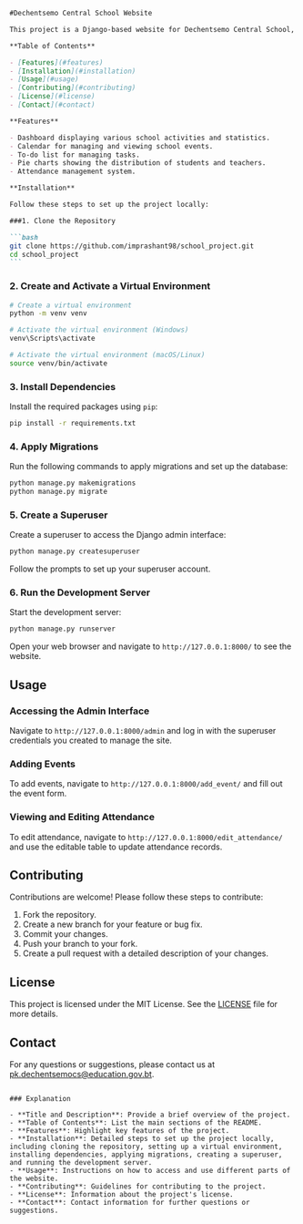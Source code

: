 ````markdown
#Dechentsemo Central School Website

This project is a Django-based website for Dechentsemo Central School, featuring a dashboard, calendar, to-do list, pie charts, and attendance management.

**Table of Contents**

- [Features](#features)
- [Installation](#installation)
- [Usage](#usage)
- [Contributing](#contributing)
- [License](#license)
- [Contact](#contact)

**Features**

- Dashboard displaying various school activities and statistics.
- Calendar for managing and viewing school events.
- To-do list for managing tasks.
- Pie charts showing the distribution of students and teachers.
- Attendance management system.

**Installation**

Follow these steps to set up the project locally:

###1. Clone the Repository

```bash
git clone https://github.com/imprashant98/school_project.git
cd school_project
```
````

### 2. Create and Activate a Virtual Environment

```bash
# Create a virtual environment
python -m venv venv

# Activate the virtual environment (Windows)
venv\Scripts\activate

# Activate the virtual environment (macOS/Linux)
source venv/bin/activate
```

### 3. Install Dependencies

Install the required packages using `pip`:

```bash
pip install -r requirements.txt
```

### 4. Apply Migrations

Run the following commands to apply migrations and set up the database:

```bash
python manage.py makemigrations
python manage.py migrate
```

### 5. Create a Superuser

Create a superuser to access the Django admin interface:

```bash
python manage.py createsuperuser
```

Follow the prompts to set up your superuser account.

### 6. Run the Development Server

Start the development server:

```bash
python manage.py runserver
```

Open your web browser and navigate to `http://127.0.0.1:8000/` to see the website.

## Usage

### Accessing the Admin Interface

Navigate to `http://127.0.0.1:8000/admin` and log in with the superuser credentials you created to manage the site.

### Adding Events

To add events, navigate to `http://127.0.0.1:8000/add_event/` and fill out the event form.

### Viewing and Editing Attendance

To edit attendance, navigate to `http://127.0.0.1:8000/edit_attendance/` and use the editable table to update attendance records.

## Contributing

Contributions are welcome! Please follow these steps to contribute:

1. Fork the repository.
2. Create a new branch for your feature or bug fix.
3. Commit your changes.
4. Push your branch to your fork.
5. Create a pull request with a detailed description of your changes.

## License

This project is licensed under the MIT License. See the [LICENSE](LICENSE) file for more details.

## Contact

For any questions or suggestions, please contact us at [pk.dechentsemocs@education.gov.bt](mailto:pk.dechentsemocs@education.gov.bt).

```

### Explanation

- **Title and Description**: Provide a brief overview of the project.
- **Table of Contents**: List the main sections of the README.
- **Features**: Highlight key features of the project.
- **Installation**: Detailed steps to set up the project locally, including cloning the repository, setting up a virtual environment, installing dependencies, applying migrations, creating a superuser, and running the development server.
- **Usage**: Instructions on how to access and use different parts of the website.
- **Contributing**: Guidelines for contributing to the project.
- **License**: Information about the project's license.
- **Contact**: Contact information for further questions or suggestions.
```
